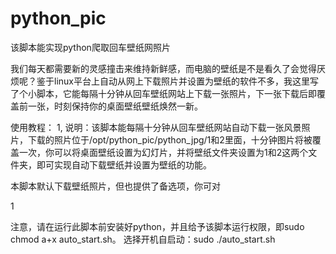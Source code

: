 # python_pic
该脚本能实现python爬取回车壁纸网照片

我们每天都需要新的灵感撞击来维持新鲜感，而电脑的壁纸是不是看久了会觉得厌烦呢？鉴于linux平台上自动从网上下载照片并设置为壁纸的软件不多，我这里写了个小脚本，它能每隔十分钟从回车壁纸网站上下载一张照片，下一张下载后即覆盖前一张，时刻保持你的桌面壁纸壁纸焕然一新。

使用教程：
1, 
说明：该脚本能每隔十分钟从回车壁纸网站自动下载一张风景照片，下载的照片位于/opt/python_pic/python_jpg/1和2里面，十分钟图片将被覆盖一次，你可以将桌面壁纸设置为幻灯片，并将壁纸文件夹设置为1和2这两个文件夹，即可实现自动下载壁纸并设置为壁纸的功能。

本脚本默认下载壁纸照片，但也提供了备选项，你可对

1

注意，请在运行此脚本前安装好python，并且给予该脚本运行权限，即sudo chmod a+x auto_start.sh。
选择开机自启动：sudo ./auto_start.sh
